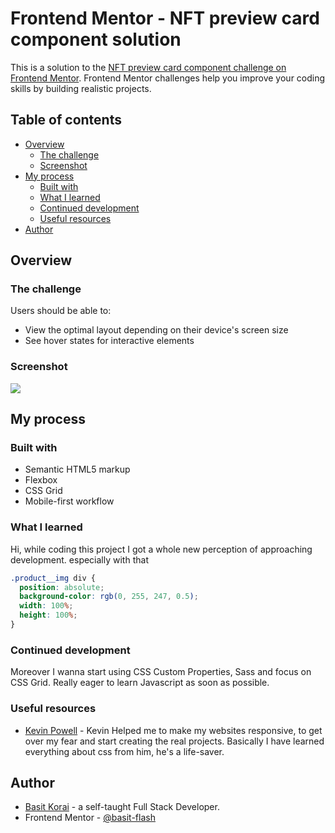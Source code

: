 # Frontend Mentor - NFT preview card component solution

This is a solution to the [NFT preview card component challenge on Frontend Mentor](https://www.frontendmentor.io/challenges/nft-preview-card-component-SbdUL_w0U). Frontend Mentor challenges help you improve your coding skills by building realistic projects.

## Table of contents

- [Overview](#overview)
  - [The challenge](#the-challenge)
  - [Screenshot](#screenshot)
- [My process](#my-process)
  - [Built with](#built-with)
  - [What I learned](#what-i-learned)
  - [Continued development](#continued-development)
  - [Useful resources](#useful-resources)
- [Author](#author)

## Overview

### The challenge

Users should be able to:

- View the optimal layout depending on their device's screen size
- See hover states for interactive elements

### Screenshot

![](./images/What%20I%20made.png)

## My process
### Built with

- Semantic HTML5 markup
- Flexbox
- CSS Grid
- Mobile-first workflow
  
### What I learned

Hi, while coding this project I got a whole new perception of approaching development.
especially with that
```css
.product__img div {
  position: absolute;
  background-color: rgb(0, 255, 247, 0.5);
  width: 100%;
  height: 100%;
}
```
### Continued development
Moreover I wanna start using CSS Custom Properties, Sass and focus on CSS Grid.
Really eager to learn Javascript as soon as possible.

### Useful resources

- [Kevin Powell](https://www.youtube.com/@KevinPowell) - Kevin Helped me to make my websites responsive, to get over my fear and start creating the real projects. Basically I have learned everything about css from him, he's a life-saver.

## Author
- [Basit Korai](https://basitkorai.netlify.app) - a self-taught Full Stack Developer.
- Frontend Mentor - [@basit-flash](https://www.frontendmentor.io/profile/basit-flash)

